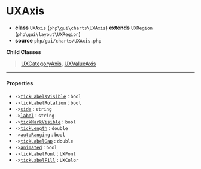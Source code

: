 # UXAxis

- **class** `UXAxis` (`php\gui\charts\UXAxis`) **extends** `UXRegion` (`php\gui\layout\UXRegion`)
- **source** `php/gui/charts/UXAxis.php`

**Child Classes**

> [UXCategoryAxis](classes/php/gui/charts/UXCategoryAxis.md), [UXValueAxis](classes/php/gui/charts/UXValueAxis.md)

---

#### Properties

- `->`[`tickLabelsVisible`](#prop-ticklabelsvisible) : `bool`
- `->`[`tickLabelRotation`](#prop-ticklabelrotation) : `bool`
- `->`[`side`](#prop-side) : `string`
- `->`[`label`](#prop-label) : `string`
- `->`[`tickMarkVisible`](#prop-tickmarkvisible) : `bool`
- `->`[`tickLength`](#prop-ticklength) : `double`
- `->`[`autoRanging`](#prop-autoranging) : `bool`
- `->`[`tickLabelGap`](#prop-ticklabelgap) : `double`
- `->`[`animated`](#prop-animated) : `bool`
- `->`[`tickLabelFont`](#prop-ticklabelfont) : `UXFont`
- `->`[`tickLabelFill`](#prop-ticklabelfill) : `UXColor`